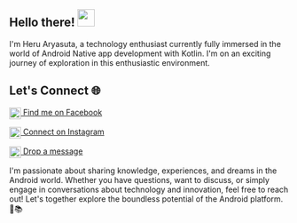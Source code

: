 ## Hello there! <img src="https://media.tenor.com/DLWGvDkhhyMAAAAi/gray-hair-big-eyes.gif" width="31px">

I'm Heru Aryasuta, a technology enthusiast currently fully immersed in the world of Android Native app development with Kotlin. I'm on an exciting journey of exploration in this enthusiastic environment.

## Let's Connect 🌐

<img height="21" width="21" align="center" src="https://simpleicons.org/icons/facebook.svg" /><a href="https://www.facebook.com/heru.aryasuta.58"> Find me on Facebook</a>

<img height="21" width="21" align="center" src="https://cdn.simpleicons.org/Instagram/white" /><a href="https://www.instagram.com/heru_aryasuta/" target="_blank"> Connect on Instagram</a>

<img height="21" width="21" align="center" src="https://cdn.simpleicons.org/gmail/white" /><a href="mailto:aryasutaheru08@gmail.com"> Drop a message</a>

I'm passionate about sharing knowledge, experiences, and dreams in the Android world. Whether you have questions, want to discuss, or simply engage in conversations about technology and innovation, feel free to reach out! Let's together explore the boundless potential of the Android platform. 🚀📚

